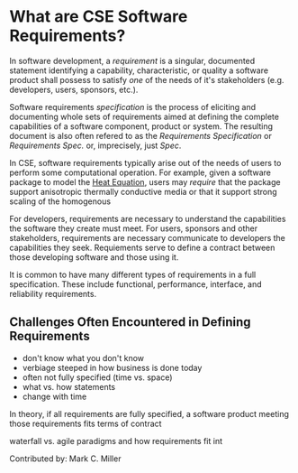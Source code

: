 
# What are CSE Software Requirements?

In software development, a *requirement* is a singular, documented statement identifying a capability, characteristic, or
quality a software product shall possess to satisfy *one* of the needs of it's stakeholders (e.g. developers, users, sponsors, etc.).

Software requirements *specification* is the process of eliciting and documenting whole sets of requirements aimed at defining
the complete capabilities of a software component, product or system. The resulting document is also often refered to as the
*Requirements Specification* or *Requirements Spec.* or, imprecisely, just *Spec*.

In CSE, software requirements typically arise out of the needs of users to perform some computational operation. For example,
given a software package to model the [Heat Equation](https://en.wikipedia.org/wiki/Heat_equation), users may *require* that
the package support anisotropic thermally conductive media or that it support strong scaling of the homogenous

For developers, requirements are necessary to understand the capabilities the software they create must meet. For users,
sponsors and other stakeholders, requirements are necessary communicate to developers the capabilities they seek. Requiements
serve to define a contract between those developing software and those using it.

It is common to have many different types of requirements in a full specification. These include functional, performance,
interface, and reliability requirements. 

## Challenges Often Encountered in Defining Requirements
- don't know what you don't know
- verbiage steeped in how business is done today
- often not fully specified (time vs. space)
- what vs. how statements
- change with time

In theory, if all requirements are fully specified, a software product meeting those requirements fits terms of contract

waterfall vs. agile paradigms and how requirements fit int


Contributed by: Mark C. Miller
